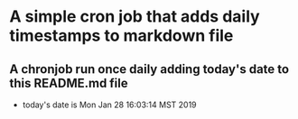 A simple cron job that adds daily timestamps to markdown file
============================================================
## A chronjob run once daily adding today's date to this README.md file
* today's date is Mon Jan 28 16:03:14 MST 2019
